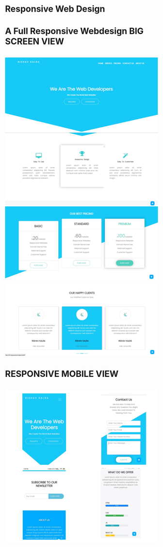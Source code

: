# Responsive Web Design

**<h1>A Full Responsive Webdesign BIG SCREEN VIEW</h1>**<br/>
<img src="screenshots/screenshot1.jpg"/>
<img src="screenshots/screenshot2.jpg"/>
<img src="screenshots/screenshot3.jpg"/>
<img src="screenshots/screenshot4.jpg"/>
<h1>RESPONSIVE MOBILE VIEW</h1><br/>
<img src="screenshots/mobile.jpg"/>
